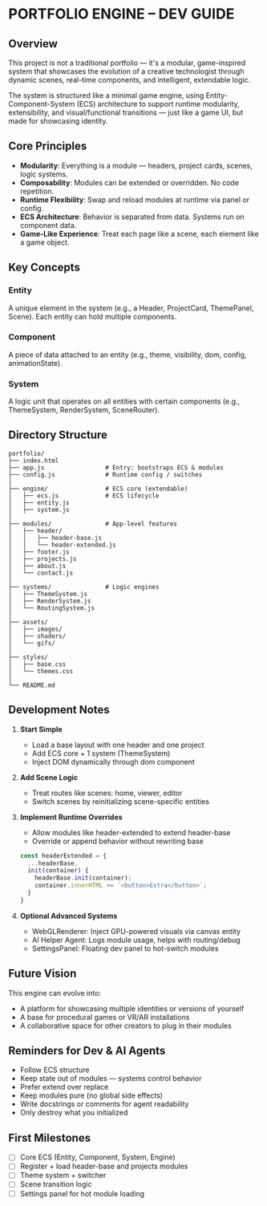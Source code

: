 # PORTFOLIO ENGINE – DEV GUIDE

## Overview

This project is not a traditional portfolio — it's a modular, game-inspired system that showcases the evolution of a creative technologist through dynamic scenes, real-time components, and intelligent, extendable logic.

The system is structured like a minimal game engine, using Entity-Component-System (ECS) architecture to support runtime modularity, extensibility, and visual/functional transitions — just like a game UI, but made for showcasing identity.

## Core Principles

- **Modularity**: Everything is a module — headers, project cards, scenes, logic systems.
- **Composability**: Modules can be extended or overridden. No code repetition.
- **Runtime Flexibility**: Swap and reload modules at runtime via panel or config.
- **ECS Architecture**: Behavior is separated from data. Systems run on component data.
- **Game-Like Experience**: Treat each page like a scene, each element like a game object.

## Key Concepts

### Entity

A unique element in the system (e.g., a Header, ProjectCard, ThemePanel, Scene). Each entity can hold multiple components.

### Component

A piece of data attached to an entity (e.g., theme, visibility, dom, config, animationState).

### System

A logic unit that operates on all entities with certain components (e.g., ThemeSystem, RenderSystem, SceneRouter).

## Directory Structure

```
portfolio/
├── index.html
├── app.js                 # Entry: bootstraps ECS & modules
├── config.js              # Runtime config / switches
│
├── engine/                # ECS core (extendable)
│   ├── ecs.js             # ECS lifecycle
│   ├── entity.js
│   ├── system.js
│
├── modules/               # App-level features
│   ├── header/
│   │   ├── header-base.js
│   │   └── header-extended.js
│   ├── footer.js
│   ├── projects.js
│   ├── about.js
│   └── contact.js
│
├── systems/               # Logic engines
│   ├── ThemeSystem.js
│   ├── RenderSystem.js
│   └── RoutingSystem.js
│
├── assets/
│   ├── images/
│   ├── shaders/
│   └── gifs/
│
├── styles/
│   ├── base.css
│   └── themes.css
│
└── README.md
```

## Development Notes

1. **Start Simple**

   - Load a base layout with one header and one project
   - Add ECS core + 1 system (ThemeSystem)
   - Inject DOM dynamically through dom component

2. **Add Scene Logic**

   - Treat routes like scenes: home, viewer, editor
   - Switch scenes by reinitializing scene-specific entities

3. **Implement Runtime Overrides**

   - Allow modules like header-extended to extend header-base
   - Override or append behavior without rewriting base

   ```javascript
   const headerExtended = {
     ...headerBase,
     init(container) {
       headerBase.init(container);
       container.innerHTML += `<button>Extra</button>`;
     }
   }
   ```

4. **Optional Advanced Systems**

   - WebGLRenderer: Inject GPU-powered visuals via canvas entity
   - AI Helper Agent: Logs module usage, helps with routing/debug
   - SettingsPanel: Floating dev panel to hot-switch modules

## Future Vision

This engine can evolve into:

- A platform for showcasing multiple identities or versions of yourself
- A base for procedural games or VR/AR installations
- A collaborative space for other creators to plug in their modules

## Reminders for Dev & AI Agents

- Follow ECS structure
- Keep state out of modules — systems control behavior
- Prefer extend over replace
- Keep modules pure (no global side effects)
- Write docstrings or comments for agent readability
- Only destroy what you initialized

## First Milestones

- [ ] Core ECS (Entity, Component, System, Engine)
- [ ] Register + load header-base and projects modules
- [ ] Theme system + switcher
- [ ] Scene transition logic
- [ ] Settings panel for hot module loading
